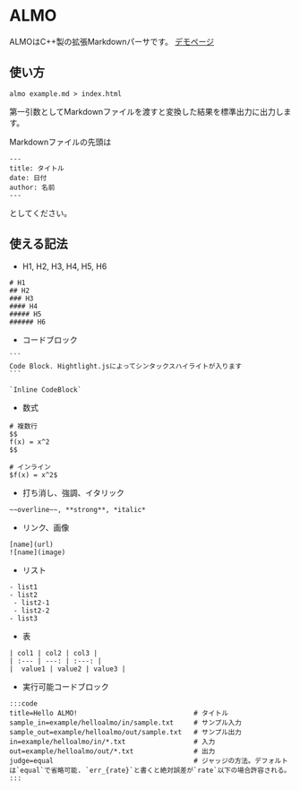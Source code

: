 # ALMO

ALMOはC++製の拡張Markdownパーサです。 [デモページ](https://www.abap34.com/almo.html)

## 使い方

`almo example.md > index.html`

第一引数としてMarkdownファイルを渡すと変換した結果を標準出力に出力します。

Markdownファイルの先頭は

```
---
title: タイトル
date: 日付
author: 名前
---
```

としてください。



## 使える記法

- H1, H2, H3, H4, H5, H6
```
# H1
## H2
### H3
#### H4
##### H5
###### H6
```
- コードブロック
~~~
```
Code Block. Hightlight.jsによってシンタックスハイライトが入ります
```

`Inline CodeBlock`
~~~

- 数式
```
# 複数行
$$
f(x) = x^2
$$

# インライン
$f(x) = x^2$
```

- 打ち消し、強調、イタリック
```
~~overline~~, **strong**, *italic*
```

- リンク、画像
```
[name](url)
![name](image)
```

- リスト
```
- list1
- list2
 - list2-1
 - list2-2
- list3
```

- 表
```
| col1 | col2 | col3 |
| :--- | ---: | :---: |
|  value1 | value2 | value3 |
```

- 実行可能コードブロック

~~~
:::code
title=Hello ALMO!　　　                        # タイトル
sample_in=example/helloalmo/in/sample.txt     # サンプル入力
sample_out=example/helloalmo/out/sample.txt   # サンプル出力
in=example/helloalmo/in/*.txt                 # 入力
out=example/helloalmo/out/*.txt               # 出力
judge=equal                                   # ジャッジの方法。デフォルトは`equal`で省略可能. `err_{rate}`と書くと絶対誤差が`rate`以下の場合許容される。
:::
~~~
